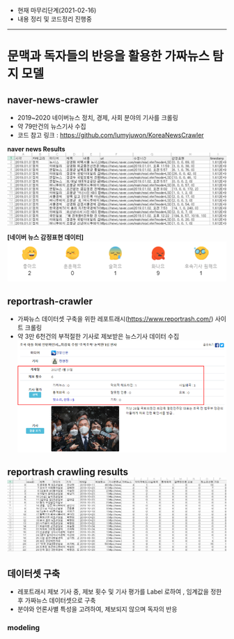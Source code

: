 - 현재 마무리단계(2021-02-16)
- 내용 정리 및 코드정리 진행중
---
# 문맥과 독자들의 반응을 활용한 가짜뉴스 탐지 모델
## naver-news-crawler
- 2019~2020 네이버뉴스 정치, 경제, 사회 분야의 기사를 크롤링
- 약 79만건의 뉴스기사 수집
- 코드 참고 링크 : https://github.com/lumyjuwon/KoreaNewsCrawler

__naver news Results__<br>
![naver-news](./img/naver-news.png)

__[네이버 뉴스 감정표현 데이터]__<br>
![naver-reaction](./img/naver-reaction.png)


## reportrash-crawler
- 가짜뉴스 데이터셋 구축을 위한 레포트래시(https://www.reportrash.com/) 사이트 크롤링
- 약 3만 6천건의 부적절한 기사로 제보받은 뉴스기사 데이터 수집
![a](./img/reportrash.png)

__reportrash crawling results__<br>
![csv](./img/reportrash-csv.png)
---
## 데이터셋 구축
- 레포트래시 제보 기사 중, 제보 횟수 및 기사 평가를 Label 로하여 , 임계값을 정한 후 가짜뉴스 데이터셋으로 구축
- 분야와 언론사별 특성을 고려하여, 제보되지 않으며 독자의 반응
### modeling
